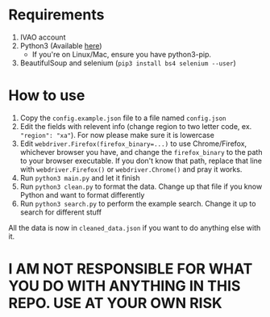 # Requirements
1. IVAO account
2. Python3 (Available [here](https://python.org))
    - If you're on Linux/Mac, ensure you have python3-pip.
4. BeautifulSoup and selenium (`pip3 install bs4 selenium --user`)

# How to use
1. Copy the `config.example.json` file to a file named `config.json`
2. Edit the fields with relevent info (change region to two letter code, ex. `"region": "xa"`). For now please make sure it is lowercase
3. Edit `webdriver.Firefox(firefox_binary=...)` to use Chrome/Firefox, whichever browser you have, and change the `firefox_binary` to the path to your browser executable. If you don't know that path, replace that line with `webdriver.Firefox()` or `webdriver.Chrome()` and pray it works.
4. Run `python3 main.py` and let it finish
5. Run `python3 clean.py` to format the data. Change up that file if you know Python and want to format differently
6. Run `python3 search.py` to perform the example search. Change it up to search for different stuff

All the data is now in `cleaned_data.json` if you want to do anything else with it. 


# I AM NOT RESPONSIBLE FOR WHAT YOU DO WITH ANYTHING IN THIS REPO. USE AT YOUR OWN RISK
